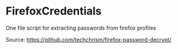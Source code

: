 # FirefoxCredentials
One file script for extracting passwords from firefox profiles

Source: https://github.com/techchrism/firefox-password-decrypt/
